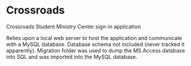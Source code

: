 # Crossroads
Crossroads Student Ministry Center sign-in application

Relies upon a local web server to host the application and communicate with a MySQL database.
Database schema not included (never tracked it apparently). Migration folder was
used to dump the MS Access database into SQL and was imported into the MySQL database.